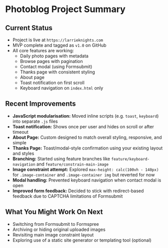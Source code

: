
# Photoblog Project Summary

## Current Status
- Project is live at `https://larrieknights.com`
- MVP complete and tagged as `v1.0` on GitHub
- All core features are working:
  - Daily photo pages with metadata
  - Browse pages with pagination
  - Contact modal (using Formsubmit)
  - Thanks page with consistent styling
  - About page
  - Toast notification on first scroll
  - Keyboard navigation on `index.html` only

## Recent Improvements
- **JavaScript modularisation:** Moved inline scripts (e.g. `toast`, `keyboard`) into separate `.js` files
- **Toast notification:** Shows once per user and hides on scroll or after timeout
- **About Page:** Custom designed to match overall styling, responsive, and simple
- **Thanks Page:** Toast/modal-style confirmation using your existing layout and styles
- **Branching:** Started using feature branches like `feature/keyboard-navigation` and `feature/constrain-main-image`
- **Image constraint attempt:** Explored `max-height: calc(100vh - 140px)` for `.image-container` and `.image-container img` but reverted for now
- **Modal handling:** Prevented keyboard navigation when contact modal is open
- **Improved form feedback:** Decided to stick with redirect-based feedback due to CAPTCHA limitations of Formsubmit

## What You Might Work On Next
- Switching from Formsubmit to Formspree
- Archiving or hiding original uploaded images
- Revisiting main image constraint layout
- Exploring use of a static site generator or templating tool (optional)
